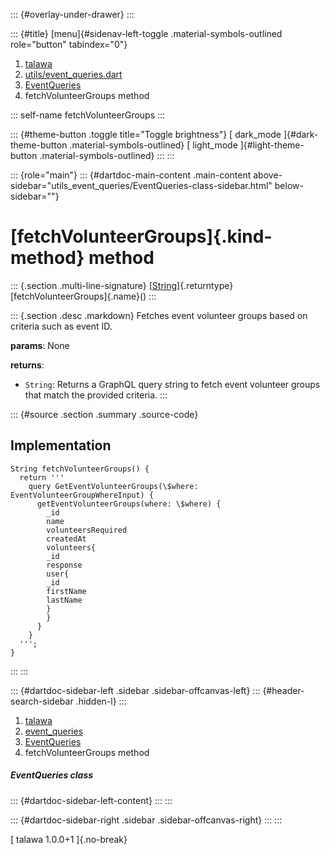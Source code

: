 ::: {#overlay-under-drawer}
:::

::: {#title}
[menu]{#sidenav-left-toggle .material-symbols-outlined role="button"
tabindex="0"}

1.  [talawa](../../index.html)
2.  [utils/event_queries.dart](../../utils_event_queries/)
3.  [EventQueries](../../utils_event_queries/EventQueries-class.html)
4.  fetchVolunteerGroups method

::: self-name
fetchVolunteerGroups
:::

::: {#theme-button .toggle title="Toggle brightness"}
[ dark_mode ]{#dark-theme-button .material-symbols-outlined} [
light_mode ]{#light-theme-button .material-symbols-outlined}
:::
:::

::: {role="main"}
::: {#dartdoc-main-content .main-content above-sidebar="utils_event_queries/EventQueries-class-sidebar.html" below-sidebar=""}
<div>

# [fetchVolunteerGroups]{.kind-method} method

</div>

::: {.section .multi-line-signature}
[[String](https://api.flutter.dev/flutter/dart-core/String-class.html)]{.returntype}
[fetchVolunteerGroups]{.name}()
:::

::: {.section .desc .markdown}
Fetches event volunteer groups based on criteria such as event ID.

**params**: None

**returns**:

-   `String`: Returns a GraphQL query string to fetch event volunteer
    groups that match the provided criteria.
:::

::: {#source .section .summary .source-code}
## Implementation

``` language-dart
String fetchVolunteerGroups() {
  return '''
    query GetEventVolunteerGroups(\$where: EventVolunteerGroupWhereInput) {
      getEventVolunteerGroups(where: \$where) {
        _id
        name
        volunteersRequired
        createdAt
        volunteers{
        _id
        response
        user{
        _id
        firstName
        lastName
        }
        }
      }
    }
  ''';
}
```
:::
:::

::: {#dartdoc-sidebar-left .sidebar .sidebar-offcanvas-left}
::: {#header-search-sidebar .hidden-l}
:::

1.  [talawa](../../index.html)
2.  [event_queries](../../utils_event_queries/)
3.  [EventQueries](../../utils_event_queries/EventQueries-class.html)
4.  fetchVolunteerGroups method

##### EventQueries class

::: {#dartdoc-sidebar-left-content}
:::
:::

::: {#dartdoc-sidebar-right .sidebar .sidebar-offcanvas-right}
:::
:::

[ talawa 1.0.0+1 ]{.no-break}
